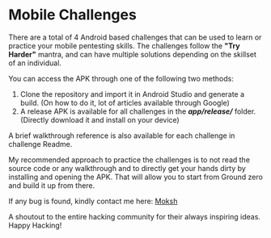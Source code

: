 # Mobile Challenges

There are a total of 4 Android based challenges that can be used to learn or practice your mobile pentesting skills. The challenges follow the **"Try Harder"** mantra, and can have multiple solutions depending on the skillset of an individual.

You can access the APK through one of the following two methods:
1. Clone the repository and import it in Android Studio and generate a build. (On how to do it, lot of articles available through Google)
2. A release APK is available for all challenges in the ***app/release/*** folder. (Directly download it and install on your device)

A brief walkthrough reference is also available for each challenge in challenge Readme.

My recommended approach to practice the challenges is to not read the source code or any walkthrough and to directly get your hands dirty by installing and opening the APK. That will allow you to start from Ground zero and build it up from there.


If any bug is found, kindly contact me here: [Moksh](https://www.linkedin.com/in/moksh-makhija/)

A shoutout to the entire hacking community for their always inspiring ideas. Happy Hacking!
